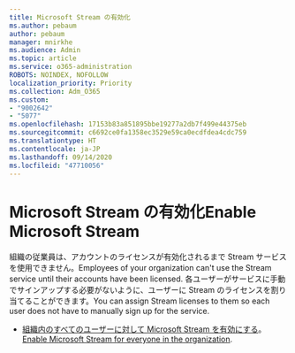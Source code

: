 ```yaml
---
title: Microsoft Stream の有効化
ms.author: pebaum
author: pebaum
manager: mnirkhe
ms.audience: Admin
ms.topic: article
ms.service: o365-administration
ROBOTS: NOINDEX, NOFOLLOW
localization_priority: Priority
ms.collection: Adm_O365
ms.custom:
- "9002642"
- "5077"
ms.openlocfilehash: 17153b83a851895bbe19277a2db7f499e44375eb
ms.sourcegitcommit: c6692ce0fa1358ec3529e59ca0ecdfdea4cdc759
ms.translationtype: HT
ms.contentlocale: ja-JP
ms.lasthandoff: 09/14/2020
ms.locfileid: "47710056"
---
```

# <a name="enable-microsoft-stream"></a><span data-ttu-id="9bbe0-102">Microsoft Stream の有効化</span><span class="sxs-lookup"><span data-stu-id="9bbe0-102">Enable Microsoft Stream</span></span>

<span data-ttu-id="9bbe0-103">組織の従業員は、アカウントのライセンスが有効化されるまで Stream サービスを使用できません。</span><span class="sxs-lookup"><span data-stu-id="9bbe0-103">Employees of your organization can't use the Stream service until their accounts have been licensed.</span></span> <span data-ttu-id="9bbe0-104">各ユーザーがサービスに手動でサインアップする必要がないように、ユーザーに Stream のライセンスを割り当てることができます。</span><span class="sxs-lookup"><span data-stu-id="9bbe0-104">You can assign Stream licenses to them so each user does not have to manually sign up for the service.</span></span>

- <span data-ttu-id="9bbe0-105">[組織内のすべてのユーザーに対して Microsoft Stream を有効にする](https://docs.microsoft.com/stream/assign-user-licenses)。</span><span class="sxs-lookup"><span data-stu-id="9bbe0-105">[Enable Microsoft Stream for everyone in the organization](https://docs.microsoft.com/stream/assign-user-licenses).</span></span>
